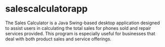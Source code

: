 # salescalculatorapp
The Sales Calculator is a Java Swing-based desktop application designed to assist users in calculating the total sales for phones sold and repair services provided. This program is especially useful for businesses that deal with both product sales and service offerings.

